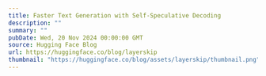 ```yaml
---
title: Faster Text Generation with Self-Speculative Decoding
description: ""
summary: ""
pubDate: Wed, 20 Nov 2024 00:00:00 GMT
source: Hugging Face Blog
url: https://huggingface.co/blog/layerskip
thumbnail: "https://huggingface.co/blog/assets/layerskip/thumbnail.png"
---
```


